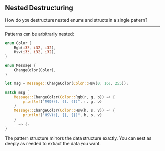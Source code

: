 ## Nested Destructuring

How do you destructure nested enums and structs in a single pattern?

---

Patterns can be arbitrarily nested:

```rust
enum Color {
    Rgb(i32, i32, i32),
    Hsv(i32, i32, i32),
}

enum Message {
    ChangeColor(Color),
}

let msg = Message::ChangeColor(Color::Hsv(0, 160, 255));

match msg {
    Message::ChangeColor(Color::Rgb(r, g, b)) => {
        println!("RGB({}, {}, {})", r, g, b)
    }
    Message::ChangeColor(Color::Hsv(h, s, v)) => {
        println!("HSV({}, {}, {})", h, s, v)
    }
    _ => {}
}
```

The pattern structure mirrors the data structure exactly. You can nest as deeply as needed to extract the data you want.

